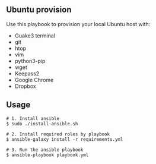 Ubuntu provision
----------------
Use this playbook to provision your local Ubuntu host with:

- Guake3 terminal
- git
- htop
- vim
- python3-pip
- wget
- Keepass2
- Google Chrome
- Dropbox

## Usage

```shell script
# 1. Install ansible
$ sudo ./install-ansible.sh

# 2. Install required roles by playbook
$ ansible-galaxy install -r requirements.yml

# 3. Run the ansible playbook
$ ansible-playbook playbook.yml
```